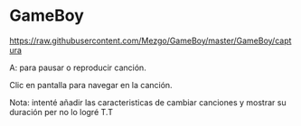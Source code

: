 # GameBoy

https://raw.githubusercontent.com/Mezgo/GameBoy/master/GameBoy/captura

A: para pausar o reproducir canción.

Clic en pantalla para navegar en la canción.



Nota: intenté añadir las caracteristicas de cambiar canciones y mostrar su duración per no lo logré T.T

